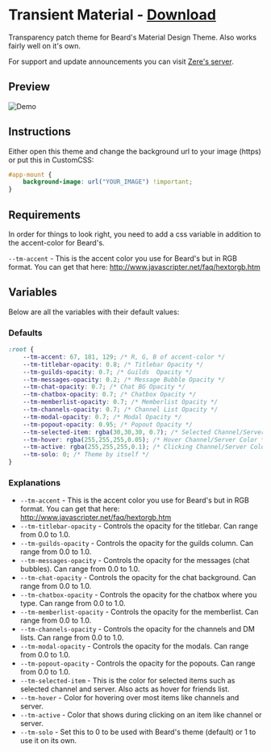 # Transient Material - [Download](http://betterdiscord.net/ghdl/?url=https://raw.githubusercontent.com/zerebos/BetterDiscordAddons/master/Themes/TransientMaterial/TransientMaterial.theme.css)

Transparency patch theme for Beard's Material Design Theme. Also works fairly well on it's own.

For support and update announcements you can visit [Zere's server](http://discord.zerebos.com/).

## Preview

![Demo](http://discord.zerebos.com/TransientMaterial/demo.png)

## Instructions

Either open this theme and change the background url to your image (https) or put this in CustomCSS:

```css
#app-mount {
    background-image: url("YOUR_IMAGE") !important;
}
```

## Requirements
In order for things to look right, you need to add a css variable in addition to the accent-color for Beard's.

`--tm-accent` - This is the accent color you use for Beard's but in RGB format. You can get that here: http://www.javascripter.net/faq/hextorgb.htm

## Variables

Below are all the variables with their default values:

### Defaults

```css
:root {
    --tm-accent: 67, 181, 129; /* R, G, B of accent-color */
    --tm-titlebar-opacity: 0.8; /* Titlebar Opacity */
    --tm-guilds-opacity: 0.7; /* Guilds  Opacity */
    --tm-messages-opacity: 0.2; /* Message Bubble Opacity */
    --tm-chat-opacity: 0.7; /* Chat BG Opacity */
    --tm-chatbox-opacity: 0.7; /* Chatbox Opacity */
    --tm-memberlist-opacity: 0.7; /* Memberlist Opacity */
    --tm-channels-opacity: 0.7; /* Channel List Opacity */
    --tm-modal-opacity: 0.7; /* Modal Opacity */
    --tm-popout-opacity: 0.95; /* Popout Opacity */
    --tm-selected-item: rgba(30,30,30, 0.7); /* Selected Channel/Server Color */
    --tm-hover: rgba(255,255,255,0.05); /* Hover Channel/Server Color */
    --tm-active: rgba(255,255,255,0.1); /* Clicking Channel/Server Color */
	--tm-solo: 0; /* Theme by itself */
}
```

### Explanations

 - `--tm-accent` - This is the accent color you use for Beard's but in RGB format. You can get that here: http://www.javascripter.net/faq/hextorgb.htm
 - `--tm-titlebar-opacity` - Controls the opacity for the titlebar. Can range from 0.0 to 1.0.
 - `--tm-guilds-opacity` - Controls the opacity for the guilds column. Can range from 0.0 to 1.0.
 - `--tm-messages-opacity` - Controls the opacity for the messages (chat bubbles). Can range from 0.0 to 1.0.
 - `--tm-chat-opacity` - Controls the opacity for the chat background. Can range from 0.0 to 1.0.
 - `--tm-chatbox-opacity` - Controls the opacity for the chatbox where you type. Can range from 0.0 to 1.0.
 - `--tm-memberlist-opacity` - Controls the opacity for the memberlist. Can range from 0.0 to 1.0.
 - `--tm-channels-opacity` - Controls the opacity for the channels and DM lists. Can range from 0.0 to 1.0.
 - `--tm-modal-opacity` - Controls the opacity for the modals. Can range from 0.0 to 1.0.
 - `--tm-popout-opacity` - Controls the opacity for the popouts. Can range from 0.0 to 1.0.
 - `--tm-selected-item` - This is the color for selected items such as selected channel and server. Also acts as hover for friends list.
 - `--tm-hover` - Color for hovering over most items like channels and server.
 - `--tm-active` - Color that shows during clicking on an item like channel or server.
 - `--tm-solo` - Set this to 0 to be used with Beard's theme (default) or 1 to use it on its own.
